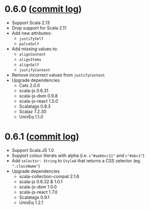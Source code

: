 # 0.6.0 ([commit log](https://github.com/japgolly/scalacss/compare/v0.5.6...v0.6.0))

* Support Scala 2.13
* Drop support for Scala 2.11
* Add new attributes:
  * `justifySelf`
  * `palceSelf`
* Add missing values to:
  * `alignContent`
  * `alignItems`
  * `alignSelf`
  * `justifyContent`
* Remove incorrect values from `justifyContent`
* Upgrade dependencies
  * Cats 2.0.0
  * scala-js 0.6.31
  * scala-js-dom 0.9.8
  * scala-js-react 1.5.0
  * Scalatags 0.8.3
  * Scalaz 7.2.30
  * UnivEq 1.1.0

# 0.6.1 ([commit log](https://github.com/japgolly/scalacss/compare/v0.6.0...v0.6.1))

* Support Scala.JS 1.0
* Support colour literals with alpha (i.e. `c"#aabbcc11"` and `c"#abc1"`)
* Add `selector: String` to `StyleA` that returns a CSS selector (eg. `".className"`)
* Upgrade dependencies
  * scala-collection-compat 2.1.6
  * scala-js 0.6.32 & 1.0.1
  * scala-js-dom 1.0.0
  * scala-js-react 1.7.0
  * Scalatags 0.9.1
  * UnivEq 1.2.1
